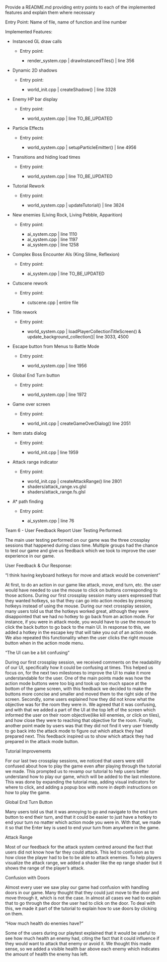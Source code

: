 Provide a README.md providing entry points to each of the implemented features and
explain them where necessary

Entry Point: Name of file, name of function and line number

Implemented Features:

- Instanced GL draw calls
    <ul>
	<li> Entry point: </li>
	 <ul>
		<li> render_system.cpp | drawInstancedTiles() | line 356 </li>
	</ul>
    </ul>
    
- Dynamic 2D shadows
    <ul>
	<li> Entry point: </li>
	 <ul>
		<li> world_init.cpp | createShadow() | line 3328 </li>
	</ul>
    </ul>
    
- Enemy HP bar display
    <ul>
	<li> Entry point: </li>
	 <ul>
		<li> world_system.cpp | line TO_BE_UPDATED </li>
	</ul>
    </ul>

- Particle Effects
    <ul>
	<li> Entry point: </li>
	 <ul>
		<li> world_system.cpp | setupParticleEmitter() | line 4956 </li>
	</ul>
    </ul>
 
 - Transitions and hiding load times
    <ul>
	<li> Entry point: </li>
	 <ul>
		<li> world_system.cpp | line TO_BE_UPDATED </li>
	</ul>
    </ul>
    
 - Tutorial Rework
    <ul>
	<li> Entry point: </li>
	 <ul>
		<li> world_system.cpp | updateTutorial() | line 3824 </li>
	</ul>
    </ul>
 - New enemies (Living Rock, Living Pebble, Apparition)
    <ul>
	<li> Entry point: </li>
	 <ul>
		<li> ai_system.cpp | line 1110 </li>
		<li> ai_system.cpp | line 1197 </li>
		<li> ai_system.cpp | line 1258 </li>
	</ul>
    </ul>
- Complex Boss Encounter AIs (King Slime, Reflexion)
    <ul>
	<li> Entry point: </li>
	 <ul>
		<li> ai_system.cpp | line TO_BE_UPDATED </li>
	</ul>
    </ul>
 - Cutscene rework 
    <ul>
	<li> Entry point: </li>
	 <ul>
		<li> cutscene.cpp | entire file </li>
	</ul>
    </ul>
 - Title rework 
    <ul>
	<li> Entry point: </li>
	 <ul>
		<li> world_system.cpp | loadPlayerCollectionTitleScreen() & update_background_collection()| line 3033, 4500</li>
	</ul>
    </ul>   
 - Escape button from Menus to Battle Mode 
    <ul>
	<li> Entry point: </li>
	 <ul>
		<li> world_system.cpp | line 1956 </li>
	</ul>
    </ul> 
 - Global End Turn button
    <ul>
	<li> Entry point: </li>
	 <ul>
		<li> world_system.cpp | line 1972 </li>
	</ul>
    </ul>
 - Game over screen
    <ul>
	<li> Entry point: </li>
	 <ul>
		 <li> world_init.cpp | createGameOverDialog() line 2051 </li> 
	</ul>
    </ul>
  - Item stats dialog
    <ul>
	<li> Entry point: </li>
	 <ul>
		 <li> world_init.cpp | line 1959 </li> 
	</ul>
    </ul>   
 - Attack range indicator
    <ul>
	<li> Entry point: </li>
	 <ul>
		 <li> world_init.cpp | createAttackRange() line 2801 </li>
		 <li> shaders/attack_range.vs.glsl </li>
		 <li> shaders/attack_range.fs.glsl </li>
	</ul>
    </ul>
 - A* path finding
    <ul>
	<li> Entry point: </li>
	 <ul>
		 <li> ai_system.cpp | line 76 </li>
	</ul>
    </ul>       
Team 6 - User Feedback Report
User Testing Performed:

The main user testing performed on our game was the three crossplay sessions that happened during class time. Multiple groups had the chance to test our game and give us feedback which we took to improve the user experience in our game.

User Feedback & Our Response:

“I think having keyboard hotkeys for move and attack would be convenient”

At first, to do an action in our game like attack, move, end turn, etc. the user would have needed to use the mouse to click on buttons corresponding to those actions. During our first crossplay session many users expressed that they wanted hotkeys, so that they can go into action modes by pressing hotkeys instead of using the mouse. During our next crossplay session, many users told us that the hotkeys worked great, although they were disappointed that we had no hotkey to go back from an action mode. For instance, if you were in attack mode, you would have to use the mouse to click the back button to go back to the main UI. In response to this, we added a hotkey in the escape key that will take you out of an action mode. We also repeated this functionality when the user clicks the right mouse button when in the action mode menu.

“The UI can be a bit confusing“

During our first crossplay session, we received comments on the readability of our UI, specifically how it could be confusing at times. This helped us focus on, for the next two milestones to improve the UI to make it more understandable for the user. One of the main points made was how the action mode buttons were too big and took up too much space at the bottom of the game screen, with this feedback we decided to make the buttons more concise and smaller and moved them to the right side of the screen. Secondly, some users explained how they did not know what the objective was for the room they were in. We agreed that it was confusing, and with that we added a part of the UI at the top left of the screen which informed the user on their room objective(like kill enemies, or click on tiles), and how close they were to reaching that objective for the room. Finally, another point made by users was that they did not find it very user friendly to go back into the attack mode to figure out which attack they had prepared next. This feedback inspired us to show which attack they had prepared in the attack mode button.

Tutorial Improvements

For our last two crossplay sessions, we noticed that users were still confused about how to play the game even after playing through the tutorial we made. This prompted us to revamp our tutorial to help users better understand how to play our game, which will be added to the last milestone. This was done by expanding the tutorial map, adding visual indicators for where to click, and adding a popup box with more in depth instructions on how to play the game.

Global End Turn Button

Many users told us that it was annoying to go and navigate to the end turn button to end their turn, and that it could be easier to just have a hotkey to end your turn no matter which action mode you were in. With that, we made it so that the Enter key is used to end your turn from anywhere in the game.

Attack Range

Most of our feedback for the attack system centred around the fact that users did not know how far they could attack. This led to confusion as to how close the player had to be to be able to attack enemies. To help players visualize the attack range, we added a shader like the ep range shader but it shows the range of the player’s attack.

Confusion with Doors

Almost every user we saw play our game had confusion with handling doors in our game. Many thought that they could just move to the door and move through it, which is not the case. In almost all cases we had to explain that to go through the door the user had to click on the door. To deal with this, we made it part of the tutorial to explain how to use doors by clicking on them.

“How much health do enemies have?”

Some of the users during our playtest explained that it would be useful to see how much health an enemy had, citing the fact that it could influence if they would want to attack that enemy or avoid it. We thought this made sense, so we added a visible health bar above each enemy which indicates the amount of health the enemy has left.

